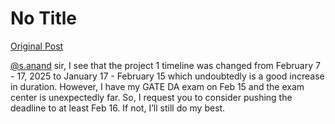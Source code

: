 # No Title

[Original Post](https://discourse.onlinedegree.iitm.ac.in/t/164277/61)

<p><a class="mention" href="/u/s.anand">@s.anand</a> sir, I see that the project 1 timeline was changed from February 7 - 17, 2025 to January 17 - February 15 which undoubtedly is a good increase in duration. However, I have my GATE DA exam on Feb 15 and the exam center is unexpectedly far. So, I request you to consider pushing the deadline to at least Feb 16. If not, I’ll still do my best.</p>